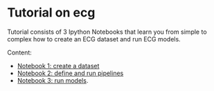 # Tutorial on ecg

Tutorial consists of 3 Ipython Notebooks that learn you from simple to complex how to create an ECG dataset and run ECG models.

Content:
* [Notebook 1: create a dataset](https://github.com/analysiscenter/ecg/blob/unify_models/doc/ecg_tutorial_part_1.ipynb)
* [Notebook 2: define and run pipelines](https://github.com/analysiscenter/ecg/blob/unify_models/doc/ecg_tutorial_part_2.ipynb)
* [Notebook 3: run models](https://github.com/analysiscenter/ecg/blob/unify_models/doc/ecg_tutorial_part_3.ipynb).